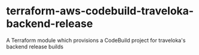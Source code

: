 # terraform-aws-codebuild-traveloka-backend-release
A Terraform module which provisions a CodeBuild project for traveloka's backend release builds
